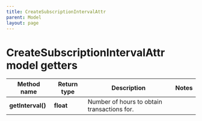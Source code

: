 ```yaml
---
title: CreateSubscriptionIntervalAttr
parent: Model
layout: page
---
```


# CreateSubscriptionIntervalAttr model getters

Method name | Return type | Description | Notes
------------ | ------------- | ------------- | -------------
**getInterval()** | **float** | Number of hours to obtain transactions for. |

